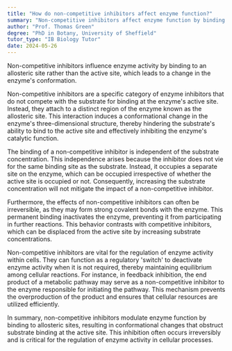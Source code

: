 ```yaml
---
title: "How do non-competitive inhibitors affect enzyme function?"
summary: "Non-competitive inhibitors affect enzyme function by binding to an allosteric site, not the active site, altering the enzyme's shape."
author: "Prof. Thomas Green"
degree: "PhD in Botany, University of Sheffield"
tutor_type: "IB Biology Tutor"
date: 2024-05-26
---
```


Non-competitive inhibitors influence enzyme activity by binding to an allosteric site rather than the active site, which leads to a change in the enzyme's conformation.

Non-competitive inhibitors are a specific category of enzyme inhibitors that do not compete with the substrate for binding at the enzyme's active site. Instead, they attach to a distinct region of the enzyme known as the allosteric site. This interaction induces a conformational change in the enzyme's three-dimensional structure, thereby hindering the substrate's ability to bind to the active site and effectively inhibiting the enzyme's catalytic function.

The binding of a non-competitive inhibitor is independent of the substrate concentration. This independence arises because the inhibitor does not vie for the same binding site as the substrate. Instead, it occupies a separate site on the enzyme, which can be occupied irrespective of whether the active site is occupied or not. Consequently, increasing the substrate concentration will not mitigate the impact of a non-competitive inhibitor.

Furthermore, the effects of non-competitive inhibitors can often be irreversible, as they may form strong covalent bonds with the enzyme. This permanent binding inactivates the enzyme, preventing it from participating in further reactions. This behavior contrasts with competitive inhibitors, which can be displaced from the active site by increasing substrate concentrations.

Non-competitive inhibitors are vital for the regulation of enzyme activity within cells. They can function as a regulatory 'switch' to deactivate enzyme activity when it is not required, thereby maintaining equilibrium among cellular reactions. For instance, in feedback inhibition, the end product of a metabolic pathway may serve as a non-competitive inhibitor to the enzyme responsible for initiating the pathway. This mechanism prevents the overproduction of the product and ensures that cellular resources are utilized efficiently.

In summary, non-competitive inhibitors modulate enzyme function by binding to allosteric sites, resulting in conformational changes that obstruct substrate binding at the active site. This inhibition often occurs irreversibly and is critical for the regulation of enzyme activity in cellular processes.
    